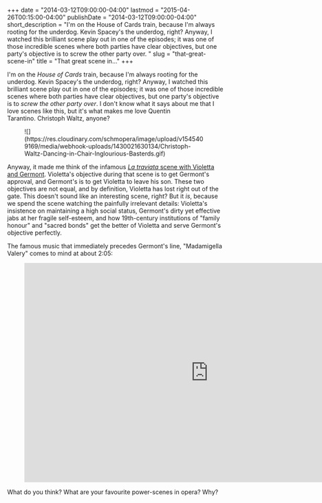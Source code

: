 +++
date = "2014-03-12T09:00:00-04:00"
lastmod = "2015-04-26T00:15:00-04:00"
publishDate = "2014-03-12T09:00:00-04:00"
short_description = "I'm on the House of Cards train, because I'm always rooting for the underdog. Kevin Spacey's the underdog, right? Anyway, I watched this brilliant scene play out in one of the episodes; it was one of those incredible scenes where both parties have clear objectives, but one party's objective is to screw the other party over. "
slug = "that-great-scene-in"
title = "That great scene in..."
+++

I'm on the _House of Cards_ train, because I'm always rooting for the underdog. Kevin Spacey's the underdog, right? Anyway, I watched this brilliant scene play out in one of the episodes; it was one of those incredible scenes where both parties have clear objectives, but one party's objective is to _screw the other party over_. I don't know what it says about me that I love scenes like this, but it's what makes me love Quentin Tarantino. Christoph Waltz, anyone?

<figure data-type="image">
![](https://res.cloudinary.com/schmopera/image/upload/v1545409169/media/webhook-uploads/1430021630134/Christoph-Waltz-Dancing-in-Chair-Inglourious-Basterds.gif)
</figure>

Anyway, it made me think of the infamous [_La traviata_ scene with Violetta and Germont](http://www.youtube.com/watch?v=cHnhAYsodjQ). Violetta's objective during that scene is to get Germont's approval, and Germont's is to get Violetta to leave his son. These two objectives are not equal, and by definition, Violetta has lost right out of the gate. This doesn't sound like an interesting scene, right? But it _is_, because we spend the scene watching the painfully irrelevant details: Violetta's insistence on maintaining a high social status, Germont's dirty yet effective jabs at her fragile self-esteem, and how 19th-century institutions of "family honour" and "sacred bonds" get the better of Violetta and serve Germont's objective perfectly.

The famous music that immediately precedes Germont's line, "Madamigella Valery" comes to mind at about 2:05:

<figure data-type="video">
<iframe width="854" height="510" src="https://www.youtube.com/embed/cHnhAYsodjQ" frameborder="0" allowfullscreen></iframe>
</figure>

What do you think? What are your favourite power-scenes in opera? Why?
